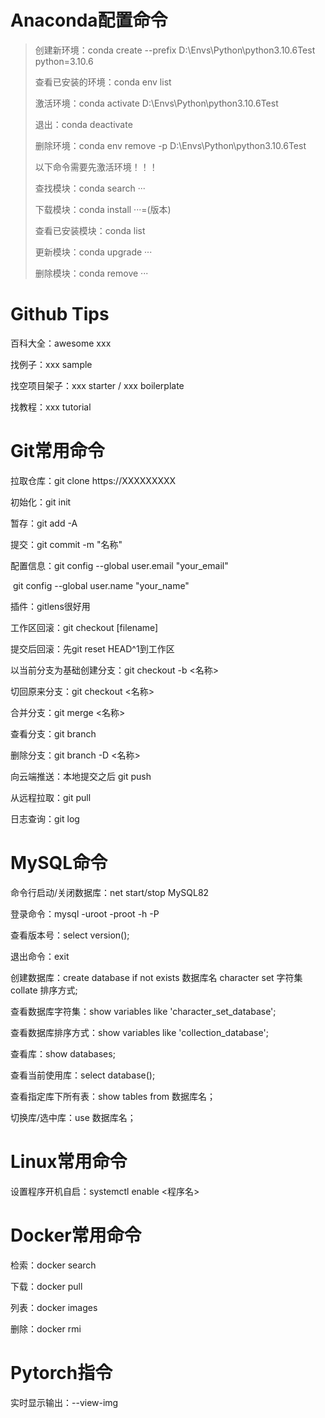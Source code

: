 # Anaconda配置命令

> 创建新环境：conda create --prefix D:\Envs\Python\python3.10.6Test python=3.10.6
>
> 查看已安装的环境：conda env list
>
> 激活环境：conda activate D:\Envs\Python\python3.10.6Test
>
> 退出：conda deactivate
>
> 删除环境：conda env remove -p D:\Envs\Python\python3.10.6Test
>
> 
>
> 以下命令需要先激活环境！！！
>
> 查找模块：conda search ···
>
> 下载模块：conda install ···=(版本)
>
> 查看已安装模块：conda list
>
> 更新模块：conda upgrade ···
>
> 删除模块：conda remove ···

# Github Tips

百科大全：awesome xxx

找例子：xxx sample

找空项目架子：xxx starter / xxx boilerplate

找教程：xxx tutorial



# Git常用命令

拉取仓库：git clone https://XXXXXXXXX

初始化：git init

暂存：git add -A

提交：git commit -m "名称"

配置信息：git config --global user.email "your_email"

​				  git config --global user.name "your_name"

插件：gitlens很好用

工作区回滚：git checkout [filename]

提交后回滚：先git reset HEAD^1到工作区

以当前分支为基础创建分支：git checkout -b <名称>

切回原来分支：git checkout <名称>

合并分支：git merge <名称>

查看分支：git branch

删除分支：git branch -D <名称>

向云端推送：本地提交之后 git push

从远程拉取：git pull

日志查询：git log

# MySQL命令

命令行启动/关闭数据库：net start/stop MySQL82

登录命令：mysql -uroot -proot -h<host> -P<port> <databasename>

查看版本号：select version();

退出命令：exit

创建数据库：create database if not exists 数据库名 character set 字符集 collate 排序方式;

查看数据库字符集：show variables like 'character_set_database';

查看数据库排序方式：show variables like 'collection_database';

查看库：show databases;

查看当前使用库：select database();

查看指定库下所有表：show tables from 数据库名；

切换库/选中库：use 数据库名；





# Linux常用命令

设置程序开机自启：systemctl enable <程序名>

# Docker常用命令

检索：docker search

下载：docker pull

列表：docker images

删除：docker rmi

# Pytorch指令

实时显示输出：--view-img

